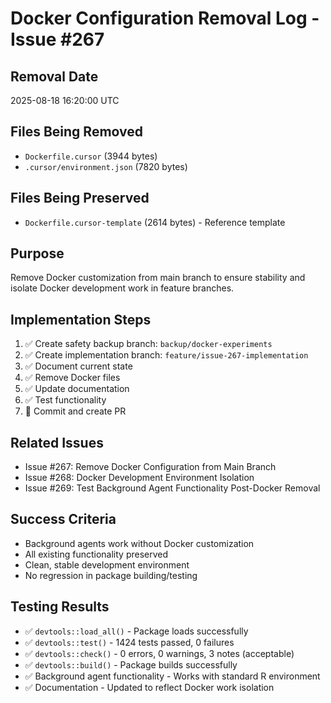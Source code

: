 # Docker Configuration Removal Log - Issue #267

## Removal Date
2025-08-18 16:20:00 UTC

## Files Being Removed
- `Dockerfile.cursor` (3944 bytes)
- `.cursor/environment.json` (7820 bytes)

## Files Being Preserved
- `Dockerfile.cursor-template` (2614 bytes) - Reference template

## Purpose
Remove Docker customization from main branch to ensure stability and isolate Docker development work in feature branches.

## Implementation Steps
1. ✅ Create safety backup branch: `backup/docker-experiments`
2. ✅ Create implementation branch: `feature/issue-267-implementation`
3. ✅ Document current state
4. ✅ Remove Docker files
5. ✅ Update documentation
6. ✅ Test functionality
7. 🔄 Commit and create PR

## Related Issues
- Issue #267: Remove Docker Configuration from Main Branch
- Issue #268: Docker Development Environment Isolation
- Issue #269: Test Background Agent Functionality Post-Docker Removal

## Success Criteria
- Background agents work without Docker customization
- All existing functionality preserved
- Clean, stable development environment
- No regression in package building/testing

## Testing Results
- ✅ `devtools::load_all()` - Package loads successfully
- ✅ `devtools::test()` - 1424 tests passed, 0 failures
- ✅ `devtools::check()` - 0 errors, 0 warnings, 3 notes (acceptable)
- ✅ `devtools::build()` - Package builds successfully
- ✅ Background agent functionality - Works with standard R environment
- ✅ Documentation - Updated to reflect Docker work isolation
